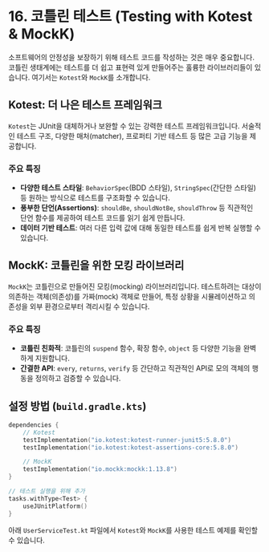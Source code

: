 # 16. 코틀린 테스트 (Testing with Kotest & MockK)

소프트웨어의 안정성을 보장하기 위해 테스트 코드를 작성하는 것은 매우 중요합니다. 코틀린 생태계에는 테스트를 더 쉽고 표현력 있게 만들어주는 훌륭한 라이브러리들이 있습니다. 여기서는 `Kotest`와 `MockK`를 소개합니다.

## Kotest: 더 나은 테스트 프레임워크

`Kotest`는 JUnit을 대체하거나 보완할 수 있는 강력한 테스트 프레임워크입니다. 서술적인 테스트 구조, 다양한 매처(matcher), 프로퍼티 기반 테스트 등 많은 고급 기능을 제공합니다.

### 주요 특징
- **다양한 테스트 스타일**: `BehaviorSpec`(BDD 스타일), `StringSpec`(간단한 스타일) 등 원하는 방식으로 테스트를 구조화할 수 있습니다.
- **풍부한 단언(Assertions)**: `shouldBe`, `shouldNotBe`, `shouldThrow` 등 직관적인 단언 함수를 제공하여 테스트 코드를 읽기 쉽게 만듭니다.
- **데이터 기반 테스트**: 여러 다른 입력 값에 대해 동일한 테스트를 쉽게 반복 실행할 수 있습니다.

## MockK: 코틀린을 위한 모킹 라이브러리

`MockK`는 코틀린으로 만들어진 모킹(mocking) 라이브러리입니다. 테스트하려는 대상이 의존하는 객체(의존성)를 가짜(mock) 객체로 만들어, 특정 상황을 시뮬레이션하고 의존성을 외부 환경으로부터 격리시킬 수 있습니다.

### 주요 특징
- **코틀린 친화적**: 코틀린의 `suspend` 함수, 확장 함수, `object` 등 다양한 기능을 완벽하게 지원합니다.
- **간결한 API**: `every`, `returns`, `verify` 등 간단하고 직관적인 API로 모의 객체의 행동을 정의하고 검증할 수 있습니다.

## 설정 방법 (`build.gradle.kts`)

```kotlin
dependencies {
    // Kotest
    testImplementation("io.kotest:kotest-runner-junit5:5.8.0")
    testImplementation("io.kotest:kotest-assertions-core:5.8.0")

    // MockK
    testImplementation("io.mockk:mockk:1.13.8")
}

// 테스트 실행을 위해 추가
tasks.withType<Test> {
    useJUnitPlatform()
}
```

아래 `UserServiceTest.kt` 파일에서 `Kotest`와 `MockK`를 사용한 테스트 예제를 확인할 수 있습니다.
